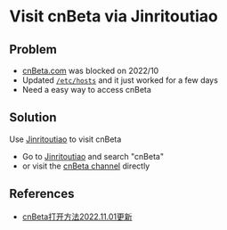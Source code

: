 # Visit cnBeta via Jinritoutiao

## Problem
* [cnBeta.com](https://www.cnbeta.com) was blocked on 2022/10
* Updated [`/etc/hosts`](https://github.com/northbright/Notes/blob/master/macos/network/update-etc-hosts-on-mac-os.md) and it just worked for a few days
* Need a easy way to access cnBeta

## Solution
Use [Jinritoutiao](https://www.toutiao.com/) to visit cnBeta

* Go to [Jinritoutiao](https://www.toutiao.com/) and search "cnBeta"
* or visit the [cnBeta channel](https://www.toutiao.com/c/user/token/MS4wLjABAAAA_Q07NxeCa4hDPFoRcdphaZOk2X6C8BApfpTPTMLJswI/) directly

## References
* [cnBeta打开方法2022.11.01更新](https://zhuanlan.zhihu.com/p/578484638)
